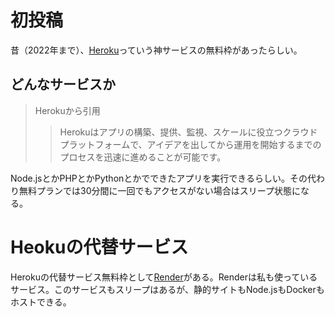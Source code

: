 # 初投稿

昔（2022年まで）、[Heroku](https://heroku.con/)っていう神サービスの無料枠があったらしい。

## どんなサービスか

> Herokuから引用
>> Herokuはアプリの構築、提供、監視、スケールに役立つクラウドプラットフォームで、アイデアを出してから運用を開始するまでのプロセスを迅速に進めることが可能です。

Node.jsとかPHPとかPythonとかでできたアプリを実行できるらしい。その代わり無料プランでは30分間に一回でもアクセスがない場合はスリープ状態になる。

# Heokuの代替サービス

Herokuの代替サービス無料枠として[Render](https://render.com/)がある。Renderは私も使っているサービス。このサービスもスリープはあるが、静的サイトもNode.jsもDockerもホストできる。